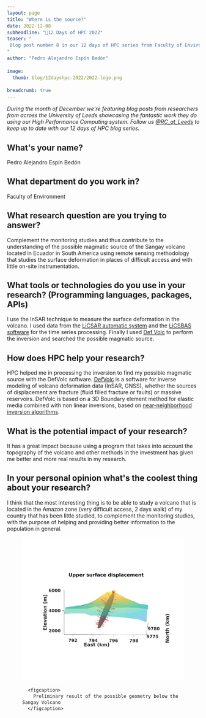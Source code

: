 ```yaml
---
layout: page
title: "Where is the source?"
date: 2022-12-08
subheadline: "🎄12 Days of HPC 2022"
teaser: "
 Blog post number 8 in our 12 days of HPC series from Faculty of Environment!
"
author: "Pedro Alejandro Espín Bedón"

image:
  thumb: blog/12dayshpc-2022/2022-logo.png

breadcrumb: true
---
```


_During the month of December we're featuring blog posts from researchers from across the University of Leeds showcasing the fantastic work they do using our High Performance Computing system. Follow us [@RC_at_Leeds](https://twitter.com/RC_at_leeds) to keep up to date with our 12 days of HPC blog series._

## What's your name?

Pedro Alejandro Espín Bedón

## What department do you work in?

Faculty of Environment

## What research question are you trying to answer?

Complement the monitoring studies and thus contribute to the understanding of the possible magmatic source of the Sangay volcano located in Ecuador in South America using remote sensing methodology that studies the surface deformation in places of difficult access and with little on-site instrumentation.

## What tools or technologies do you use in your research? (Programming languages, packages, APIs)

I use the InSAR technique to measure the surface deformation in the volcano. I used data from the [LiCSAR automatic system](https://comet.nerc.ac.uk/comet-lics-portal/) and the [LiCSBAS software](https://github.com/yumorishita/LiCSBAS) for the time series processing. Finally I used [Def Volc](http://opgc.fr/defvolc/Vue/MainPage.php) to perform the inversion and searched the possible magmatic source.

## How does HPC help your research?

HPC helped me in processing the inversion to find my possible magmatic source with the DefVolc software.
[DefVolc]( https://doi.org/10.18145/defvolc) is a software for inverse modeling of volcano deformation data (InSAR, GNSS), whether the sources of displacement are fracture (fluid filled fracture or faults) or massive reservoirs. DefVolc is based on a 3D Boundary element method for elastic media combined with non linear inversions, based on [near-neighborhood inversion algorithms](http://opgc.fr/defvolc/Vue/MainPage.php).

## What is the potential impact of your research?

It has a great impact because using a program that takes into account the topography of the volcano and other methods in the investment has given me better and more real results in my research.

## In your personal opinion what's the coolest thing about your research?

I think that the most interesting thing is to be able to study a volcano that is located in the Amazon zone (very difficult access, 2 days walk) of my country that has been little studied, to complement the monitoring studies, with the purpose of helping and providing better information to the population in general.






  


<figure>
<div class='column' style='display:flex;'>


  <div class='row'>
    <img src="/images/blog/12dayshpc-2022/DisplacementVector_3D_paper_Pedro_Espin_Bedon.png"
    alt="A visualisation of the potential geometry of Sangay volcano" />
    
      
      <figcaption>
        Preliminary result of the possible geometry below the Sangay Volcano
      </figcaption>    
    
  </div>

</div>

</figure>
